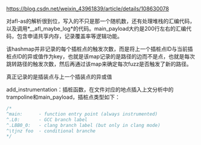 

https://blog.csdn.net/weixin_43961839/article/details/108630078

对afl-as的解析很到位，写入的不只是那一个随机数，还有处理堆栈的汇编代码，以及调用*\_\_afl_maybe_log*的代码。main_payload大约是200行左右的汇编代码，包含申请共享内存，记录覆盖率等逻辑功能。



该hashmap并非记录的每个插桩点的触发次数，而是将上一个插桩点ID与当前插桩点ID的异或值作为key，也就是该map记录的是路径的边而不是点，也就是每次跳转路径的触发次数，然后再通过该map来确定每次fuzz是否触发了新的路径。

真正记录的是插装点与上一个插装点的异或值



add_instrumentation：插桩函数，在文件对应的地点插入上文分析中的trampoline和main_payload，插桩点类型如下：

```c
/*
^main:      - function entry point (always instrumented)
^.L0:       - GCC branch label
^.LBB0_0:   - clang branch label (but only in clang mode)
^\tjnz foo  - conditional branche
*/
```
